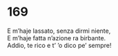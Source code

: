 # 169
  
E m’haje lassato, senza dirmi niente,  
E m’haje fatta n’azione ra birbante.  
Addio, te rico e t’ ’o dico pe’ sempre!
